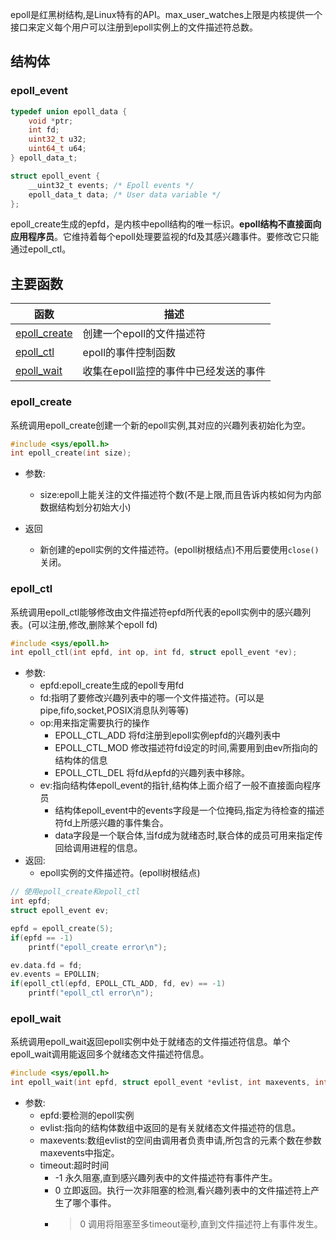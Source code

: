 epoll是红黑树结构,是Linux特有的API。max_user_watches上限是内核提供一个接口来定义每个用户可以注册到epoll实例上的文件描述符总数。
## 结构体
### epoll_event
```c
typedef union epoll_data {
    void *ptr;
    int fd;
    uint32_t u32;
    uint64_t u64;
} epoll_data_t;

struct epoll_event {
    __uint32_t events; /* Epoll events */
    epoll_data_t data; /* User data variable */
};
```
epoll_create生成的epfd，是内核中epoll结构的唯一标识。**epoll结构不直接面向应用程序员**。它维持着每个epoll处理要监视的fd及其感兴趣事件。要修改它只能通过epoll_ctl。

## 主要函数

|函数|描述
|----|----
|[epoll_create](#epoll_create)|创建一个epoll的文件描述符
|[epoll_ctl](#epoll_ctl)|epoll的事件控制函数
|[epoll_wait](#epoll_wait)|收集在epoll监控的事件中已经发送的事件

### epoll_create
系统调用epoll_create创建一个新的epoll实例,其对应的兴趣列表初始化为空。
```c
#include <sys/epoll.h>
int epoll_create(int size);
```
* 参数:
	* size:epoll上能关注的文件描述符个数(不是上限,而且告诉内核如何为内部数据结构划分初始大小)

* 返回
	* 新创建的epoll实例的文件描述符。(epoll树根结点)不用后要使用`close()`关闭。

### epoll_ctl
系统调用epoll_ctl能够修改由文件描述符epfd所代表的epoll实例中的感兴趣列表。(可以注册,修改,删除某个epoll fd)
```c
#include <sys/epoll.h>
int epoll_ctl(int epfd, int op, int fd, struct epoll_event *ev);
```

* 参数:
	* epfd:epoll_create生成的epoll专用fd
	* fd:指明了要修改兴趣列表中的哪一个文件描述符。(可以是pipe,fifo,socket,POSIX消息队列等等)
	* op:用来指定需要执行的操作
		* EPOLL_CTL_ADD 将fd注册到epoll实例epfd的兴趣列表中
		* EPOLL_CTL_MOD 修改描述符fd设定的时间,需要用到由ev所指向的结构体的信息
		* EPOLL_CTL_DEL 将fd从epfd的兴趣列表中移除。
	* ev:指向结构体epoll_event的指针,结构体上面介绍了一般不直接面向程序员
		* 结构体epoll_event中的events字段是一个位掩码,指定为待检查的描述符fd上所感兴趣的事件集合。
		* data字段是一个联合体,当fd成为就绪态时,联合体的成员可用来指定传回给调用进程的信息。
* 返回:
	* epoll实例的文件描述符。(epoll树根结点)
```c
// 使用epoll_create和epoll_ctl
int epfd;
struct epoll_event ev;

epfd = epoll_create(5);
if(epfd == -1)
	printf("epoll_create error\n");

ev.data.fd = fd;
ev.events = EPOLLIN;
if(epoll_ctl(epfd, EPOLL_CTL_ADD, fd, ev) == -1)
	printf("epoll_ctl error\n");
```

### epoll_wait
系统调用epoll_wait返回epoll实例中处于就绪态的文件描述符信息。单个epoll_wait调用能返回多个就绪态文件描述符信息。
```c
#include <sys/epoll.h>
int epoll_wait(int epfd, struct epoll_event *evlist, int maxevents, int timeout);
```
* 参数:
	* epfd:要检测的epoll实例
	* evlist:指向的结构体数组中返回的是有关就绪态文件描述符的信息。
	* maxevents:数组evlist的空间由调用者负责申请,所包含的元素个数在参数maxevents中指定。
	* timeout:超时时间
		* -1 永久阻塞,直到感兴趣列表中的文件描述符有事件产生。
		* 0 立即返回。执行一次非阻塞的检测,看兴趣列表中的文件描述符上产生了哪个事件。
		* >0 调用将阻塞至多timeout毫秒,直到文件描述符上有事件发生。